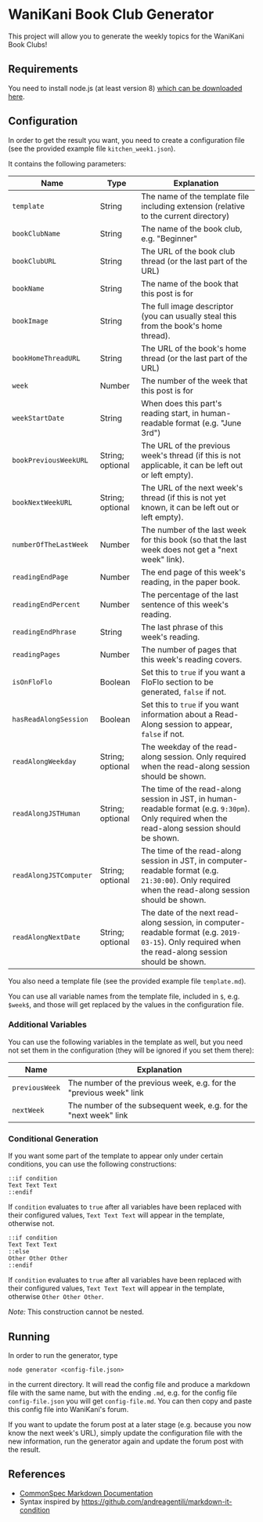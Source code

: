 # WaniKani Book Club Generator

This project will allow you to generate the weekly topics for the WaniKani Book Clubs!

## Requirements

You need to install node.js (at least version 8) [which can be downloaded here](https://nodejs.org/en/download/).

## Configuration

In order to get the result you want, you need to create a configuration file (see the provided example file `kitchen_week1.json`).

It contains the following parameters:

|Name|Type|Explanation|
|----|----|-----------|
|`template`|String|The name of the template file including extension (relative to the current directory)|
|`bookClubName`|String|The name of the book club, e.g. "Beginner"|
|`bookClubURL`|String|The URL of the book club thread (or the last part of the URL)|
|`bookName`|String|The name of the book that this post is for|
|`bookImage`|String|The full image descriptor (you can usually steal this from the book's home thread).|
|`bookHomeThreadURL`|String|The URL of the book's home thread (or the last part of the URL)|
|`week`|Number|The number of the week that this post is for|
|`weekStartDate`|String|When does this part's reading start, in human-readable format (e.g. "June 3rd")|
|`bookPreviousWeekURL`|String; optional|The URL of the previous week's thread (if this is not applicable, it can be left out or left empty).|
|`bookNextWeekURL`|String; optional|The URL of the next week's thread (if this is not yet known, it can be left out or left empty).|
|`numberOfTheLastWeek`|Number|The number of the last week for this book (so that the last week does not get a "next week" link).|
|`readingEndPage`|Number|The end page of this week's reading, in the paper book.| 
|`readingEndPercent`|Number|The percentage of the last sentence of this week's reading.| 
|`readingEndPhrase`|String|The last phrase of this week's reading.| 
|`readingPages`|Number|The number of pages that this week's reading covers.| 
|`isOnFloFlo`|Boolean|Set this to `true` if you want a FloFlo section to be generated, `false` if not.|
|`hasReadAlongSession`|Boolean|Set this to `true` if you want information about a Read-Along session to appear, `false` if not.|
|`readAlongWeekday`|String; optional|The weekday of the read-along session. Only required when the read-along session should be shown.|
|`readAlongJSTHuman`|String; optional|The time of the read-along session in JST, in human-readable format (e.g. `9:30pm`). Only required when the read-along session should be shown.|
|`readAlongJSTComputer`|String; optional|The time of the read-along session in JST, in computer-readable format (e.g. `21:30:00`). Only required when the read-along session should be shown.|
|`readAlongNextDate`|String; optional|The date of the next read-along session, in computer-readable format (e.g. `2019-03-15`). Only required when the read-along session should be shown.|


You also need a template file (see the provided example file `template.md`).

You can use all variable names from the template file, included in `$`, e.g. `$week$`, and
those will get replaced by the values in the configuration file.

### Additional Variables

You can use the following variables in the template as well, but you need not set them in the configuration
(they will be ignored if you set them there):

|Name|Explanation|
|----|-----------|
|`previousWeek`|The number of the previous week, e.g. for the "previous week" link|
|`nextWeek`|The number of the subsequent week, e.g. for the "next week" link|

### Conditional Generation

If you want some part of the template to appear only under certain conditions, you can use the following constructions:

```
::if condition
Text Text Text
::endif
```
If `condition` evaluates to `true` after all variables have been replaced with their configured values,
`Text Text Text` will appear in the template, otherwise not.

```
::if condition
Text Text Text
::else
Other Other Other
::endif
```

If `condition` evaluates to `true` after all variables have been replaced with their configured values,
`Text Text Text` will appear in the template, otherwise `Other Other Other`.

*Note:* This construction cannot be nested.

## Running

In order to run the generator, type

`node generator <config-file.json>`

in the current directory. It will read the config file and produce a markdown file
with the same name, but with the ending `.md`, e.g. for the config file `config-file.json` you will get `config-file.md`.
You can then copy and paste this config file into WaniKani's forum.

If you want to update the forum post at a later stage (e.g. because you now know the next week's URL),
simply update the configuration file with the new information, run the generator again and update the
forum post with the result.


## References

* [CommonSpec Markdown Documentation](https://spec.commonmark.org/0.29/)
* Syntax inspired by https://github.com/andreagentili/markdown-it-condition

